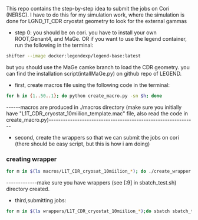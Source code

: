 This repo contains the step-by-step idea to submit the jobs on Cori (NERSC). I have to do this for my simulation work, where the simulation is done for LGND_1T_CDR cryostat geometry to look for the external gammas

* step 0: you should be on cori. you have to install your own ROOT,Genant4, and MaGe. OR if you want to use the legend container, run the following in the terminal:
```sh
shifter --image docker:legendexp/legend-base:latest
```
but you should use the MaGe camke branch to load the CDR geometry. you can find the installation script(intallMaGe.py) on github repo of LEGEND.

* first, create macros file using the following code in the terminal:
```sh
for h in {1..50..1}; do python create_macro.py -sn $h; done
```
------macros are produced in ./macros directory (make sure you initially have "L1T_CDR_cryostat_10miilion_template.mac" file, also read the code in create_macro.py)--------------------------------------------------------------

* second, create the wrappers so that we can submit the jobs on cori (there should be easy script, but this is how i am doing)

### creating wrapper
```sh
for m in $(ls macros/L1T_CDR_cryosat_10miilion_*); do ./create_wrapper.sh $m;done
```
-------------make sure you have wrappers (see [:9] in sbatch_test.sh) directory created.

* third,submitting jobs:
```sh
for m in $(ls wrappers/L1T_CDR_cryostat_10miilion_*);do sbatch sbatch_test.sh $m;done
```